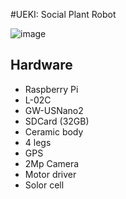 #UEKI: Social Plant Robot

![image](https://raw.github.com/hideyuki/ueki/master/images/ueki.png)

## Hardware
- Raspberry Pi
- L-02C
- GW-USNano2
- SDCard (32GB)
- Ceramic body
- 4 legs
- GPS
- 2Mp Camera
- Motor driver
- Solor cell